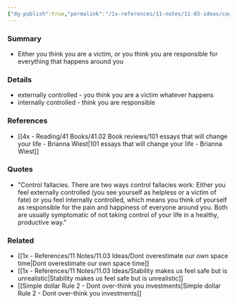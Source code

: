 ```yaml
---
{"dg-publish":true,"permalink":"/1x-references/11-notes/11-03-ideas/cognitive-bias-control-fallacies/","title":"permanent note","noteIcon":""}
---
```



### Summary
- Either you think you are a victim, or you think you are responsible for everything that happens around you

### Details
- externally controlled - you think you are a victim whatever happens
- internally controlled - think you are responsible

### References
- [[4x - Reading/41 Books/41.02 Book reviews/101 essays that will change your life - Brianna Wiest\|101 essays that will change your life - Brianna Wiest]]

### Quotes
- "Control fallacies. There are two ways control fallacies work: Either you feel externally controlled (you see yourself as helpless or a victim of fate) or you feel internally controlled, which means you think of yourself as responsible for the pain and happiness of everyone around you. Both are usually symptomatic of not taking control of your life in a healthy, productive way."

### Related
- [[1x - References/11 Notes/11.03 Ideas/Dont overestimate our own space time\|Dont overestimate our own space time]]
- [[1x - References/11 Notes/11.03 Ideas/Stability makes us feel safe but is unrealistic\|Stability makes us feel safe but is unrealistic]]
- [[Simple dollar Rule 2 - Dont over-think you investments\|Simple dollar Rule 2 - Dont over-think you investments]]